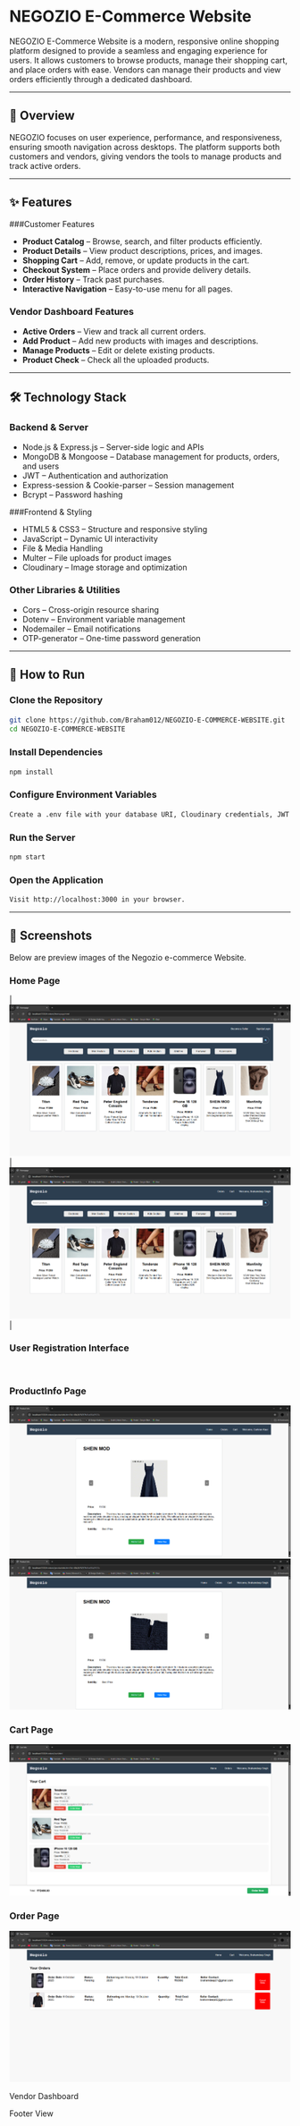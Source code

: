 # NEGOZIO E-Commerce Website

NEGOZIO E-Commerce Website is a modern, responsive online shopping platform designed to provide a seamless and engaging experience for users.
It allows customers to browse products, manage their shopping cart, and place orders with ease. Vendors can manage their products and view orders efficiently through a dedicated dashboard.

---

## 📌 Overview

NEGOZIO focuses on user experience, performance, and responsiveness, ensuring smooth navigation across desktops.
The platform supports both customers and vendors, giving vendors the tools to manage products and track active orders.

---

## ✨ Features

###Customer Features

- **Product Catalog** – Browse, search, and filter products efficiently.
- **Product Details** – View product descriptions, prices, and images.
- **Shopping Cart** – Add, remove, or update products in the cart.
- **Checkout System** – Place orders and provide delivery details.
- **Order History** – Track past purchases.
- **Interactive Navigation** – Easy-to-use menu for all pages.

### Vendor Dashboard Features

- **Active Orders** – View and track all current orders.
- **Add Product** – Add new products with images and descriptions.
- **Manage Products** – Edit or delete existing products.
- **Product Check**  – Check all the uploaded products.

---

## 🛠 Technology Stack

### Backend & Server

- Node.js & Express.js – Server-side logic and APIs
- MongoDB & Mongoose – Database management for products, orders, and users
- JWT – Authentication and authorization
- Express-session & Cookie-parser – Session management
- Bcrypt – Password hashing

###Frontend & Styling

- HTML5 & CSS3 – Structure and responsive styling
- JavaScript – Dynamic UI interactivity
- File & Media Handling
- Multer – File uploads for product images
- Cloudinary – Image storage and optimization

### Other Libraries & Utilities

- Cors – Cross-origin resource sharing
- Dotenv – Environment variable management
- Nodemailer – Email notifications
- OTP-generator – One-time password generation

---

## 🚀 How to Run

### Clone the Repository

```bash
git clone https://github.com/Braham012/NEGOZIO-E-COMMERCE-WEBSITE.git
cd NEGOZIO-E-COMMERCE-WEBSITE
```

### Install Dependencies
```bash
npm install
```

### Configure Environment Variables
```bash
Create a .env file with your database URI, Cloudinary credentials, JWT secret, and email credentials.
```
### Run the Server
```bash
npm start
```

### Open the Application
```bash
Visit http://localhost:3000 in your browser.
```

---

## 📸 Screenshots

Below are preview images of the Negozio e-commerce Website.

### Home Page
| ![home1](https://github.com/Braham012/NEGOZIO-E-COMMERCE-WEBSITE/blob/main/demo%20screenshot/Screenshot%202025-10-06%20004054.png) | ![home2](https://github.com/Braham012/NEGOZIO-E-COMMERCE-WEBSITE/blob/main/demo%20screenshot/Screenshot%202025-10-06%20004001.png) |


### User Registration Interface
![]()

### ProductInfo Page
![productinfo](https://github.com/Braham012/NEGOZIO-E-COMMERCE-WEBSITE/blob/main/demo%20screenshot/Screenshot%202025-10-06%20005117.png)![](https://github.com/Braham012/NEGOZIO-E-COMMERCE-WEBSITE/blob/main/demo%20screenshot/Screenshot%202025-10-06%20005202.png)
### Cart Page
![cart](https://github.com/Braham012/NEGOZIO-E-COMMERCE-WEBSITE/blob/main/demo%20screenshot/Screenshot%202025-10-06%20003948.png)

### Order Page
![order](https://github.com/Braham012/NEGOZIO-E-COMMERCE-WEBSITE/blob/main/demo%20screenshot/Screenshot%202025-10-06%20003931.png)


Vendor Dashboard

Footer View
